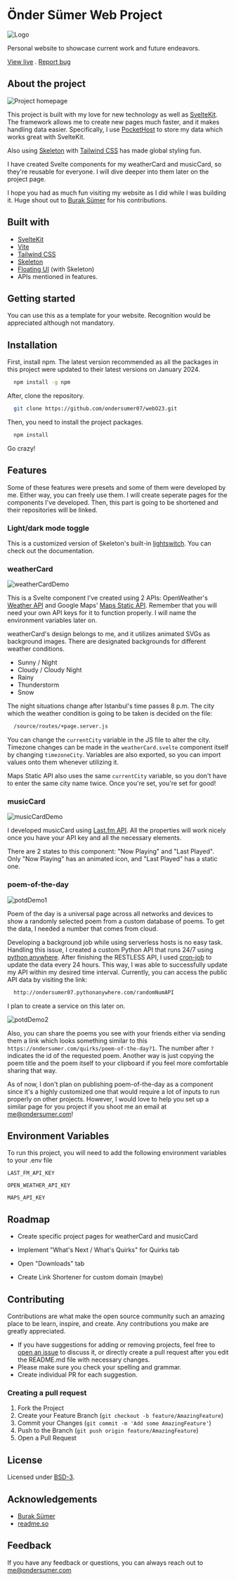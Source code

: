 # Önder Sümer Web Project

![Logo](https://raw.githubusercontent.com/ondersumer07/webO23/master/static/favicon/favicon-32x32.png)

Personal website to showcase current work and future endeavors.

[View live](https://ondersumer.com/) . [Report bug](https://github.com/ondersumer07/webO23/issues)

## About the project

![Project homepage](https://raw.githubusercontent.com/ondersumer07/webO23/master/static/githubReadme/homepageScreenshot.png)

This project is built with my love for new technology as well as [SvelteKit](https://kit.svelte.dev/). The framework allows me to create new pages much faster, and it makes handling data easier. Specifically, I use [PocketHost](https://pockethost.io/) to store my data which works great with SvelteKit.

Also using [Skeleton](https://www.skeleton.dev/) with [Tailwind CSS](https://tailwindcss.com/) has made global styling fun.

I have created Svelte components for my weatherCard and musicCard, so they're reusable for everyone. I will dive deeper into them later on the project page.

I hope you had as much fun visiting my website as I did while I was building it. Huge shout out to [Burak Sümer](https://github.com/burraksumer) for his contributions.

## Built with

- [SvelteKit](https://kit.svelte.dev/)
- [Vite](https://vitejs.dev/)
- [Tailwind CSS](https://tailwindcss.com/)
- [Skeleton](https://www.skeleton.dev/)
- [Floating UI](https://floating-ui.com/) (with Skeleton)
- APIs mentioned in features.

## Getting started

You can use this as a template for your website. Recognition would be appreciated although not mandatory.

## Installation

First, install npm. The latest version recommended as all the packages in this project were updated to their latest versions on January 2024.

```bash
  npm install -g npm
```

After, clone the repository.

```bash
  git clone https://github.com/ondersumer07/webO23.git
```

Then, you need to install the project packages.

```bash
  npm install
```

Go crazy!

## Features

Some of these features were presets and some of them were developed by me. Either way, you can freely use them. I will create seperate pages for the components I've developed. Then, this part is going to be shortened and their repositories will be linked.


### Light/dark mode toggle

This is a customized version of Skeleton's built-in [lightswitch](https://www.skeleton.dev/utilities/lightswitches). You can check out the documentation.

### weatherCard

![weatherCardDemo](https://raw.githubusercontent.com/ondersumer07/webO23/master/static/githubReadme/weatherCardDemo.gif)

This is a Svelte component I've created using 2 APIs: OpenWeather's [Weather API](https://openweathermap.org/api) and Google Maps' [Maps Static API](https://developers.google.com/maps/documentation/maps-static/overview). Remember that you will need your own API keys for it to function properly. I will name the environment variables later on.

weatherCard's design belongs to me, and it utilizes animated SVGs as background images. There are designated backgrounds for different weather conditions.

- Sunny / Night
- Cloudy / Cloudy Night
- Rainy
- Thunderstorm
- Snow

The night situations change after Istanbul's time passes 8 p.m. The city which the weather condition is going to be taken is decided on the file:

```bash
  /source/routes/+page.server.js
```
You can change the `currentCity` variable in the JS file to alter the city. Timezone changes can be made in the `weatherCard.svelte` component itself by changing `timezoneCity`. Variables are also exported, so you can import values onto them whenever utilizing it.

Maps Static API also uses the same `currentCity` variable, so you don't have to enter the same city name twice. Once you're set, you're set for good!

### musicCard

![musicCardDemo](https://raw.githubusercontent.com/ondersumer07/webO23/master/static/githubReadme/musicCardDemo.gif)

I developed musicCard using [Last.fm API](https://www.last.fm/api). All the properties will work nicely once you have your API key and all the necessary elements.

There are 2 states to this component: "Now Playing" and "Last Played". Only "Now Playing" has an animated icon, and "Last Played" has a static one.

### poem-of-the-day

![potdDemo1](https://raw.githubusercontent.com/ondersumer07/webO23/master/static/githubReadme/potdDemo1.png)

Poem of the day is a universal page across all networks and devices to show a randomly selected poem from a custom database of poems. To get the data, I needed a number that comes from cloud.

Developing a background job while using serverless hosts is no easy task. Handling this issue, I created a custom Python API that runs 24/7 using [python anywhere](https://www.pythonanywhere.com). After finishing the RESTLESS API, I used [cron-job](https://cron-job.org/en/) to update the data every 24 hours. This way, I was able to successfully update my API within my desired time interval. Currently, you can access the public API data by visiting the link: 

```bash
  http://ondersumer07.pythonanywhere.com/randomNumAPI
```

I plan to create a service on this later on.

![potdDemo2](https://raw.githubusercontent.com/ondersumer07/webO23/master/static/githubReadme/potdDemo2.png)

Also, you can share the poems you see with your friends either via sending them a link which looks something similar to this `https://ondersumer.com/quirks/poem-of-the-day?1`. The number after `?` indicates the id of the requested poem. Another way is just copying the poem title and the poem itself to your clipboard if you feel more comfortable sharing that way.

As of now, I don't plan on publishing poem-of-the-day as a component since it's a highly customized one that would require a lot of inputs to run properly on other projects. However, I would love to help you set up a similar page for you project if you shoot me an email at me@ondersumer.com!

## Environment Variables

To run this project, you will need to add the following environment variables to your .env file

`LAST_FM_API_KEY`

`OPEN_WEATHER_API_KEY`

`MAPS_API_KEY`

## Roadmap
    
- Create specific project pages for weatherCard and musicCard

- Implement "What's Next / What's Quirks" for Quirks tab
  
- Open "Downloads" tab
  
- Create Link Shortener for custom domain (maybe)
  
## Contributing

Contributions are what make the open source community such an amazing place to be learn, inspire, and create. Any contributions you make are greatly appreciated.

- If you have suggestions for adding or removing projects, feel free to [open an issue](https://github.com/ondersumer07/webO23/issues) to discuss it, or directly create a pull request after you edit the README.md file with necessary changes.
- Please make sure you check your spelling and grammar.
- Create individual PR for each suggestion.

### Creating a pull request

1. Fork the Project
2. Create your Feature Branch (`git checkout -b feature/AmazingFeature`)
3. Commit your Changes (`git commit -m 'Add some AmazingFeature'`)
4. Push to the Branch (`git push origin feature/AmazingFeature`)
5. Open a Pull Request

## License

Licensed under [BSD-3](https://opensource.org/license/BSD-3-clause/).

## Acknowledgements

 - [Burak Sümer](https://github.com/burraksumer)
 - [readme.so](https://readme.so/)

## Feedback

If you have any feedback or questions, you can always reach out to me@ondersumer.com
